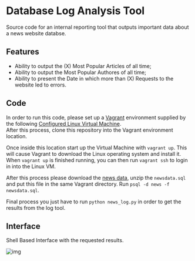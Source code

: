 # Database Log Analysis Tool

Source code for an internal reporting tool that outputs important data about a news website databse.

## Features

- Ability to output the (X) Most Popular Articles of all time;
- Ability to output the Most Popular Authores of all time;
- Ability to present the Date in which more than (X) Requests to the website led to errors.

## Code

In order to run this code, please set up a [Vagrant](https://www.vagrantup.com/) environment supplied by the following [Configured Linux Virtual Machine](https://d17h27t6h515a5.cloudfront.net/topher/2017/August/59822701_fsnd-virtual-machine/fsnd-virtual-machine.zip).  
After this process, clone this repository into the Vagrant environment location.

Once inside this location start up the Virtual Machine with `vagrant up`.
This will cause Vagrant to download the Linux operating system and install it.
When `vagrant up` is finished running, you can then run `vagrant ssh` to login in into the Linux VM.

After this process please download the [news data](https://d17h27t6h515a5.cloudfront.net/topher/2016/August/57b5f748_newsdata/newsdata.zip), unzip the `newsdata.sql` and put this file in the same Vagrant directory.
Run `psql -d news -f newsdata.sql`.

Final process you just have to run `python news_log.py` in order to get the results from the log tool.


## Interface

Shell Based Interface with the requested results.  


![img](https://imgur.com/a/AXKzi)

